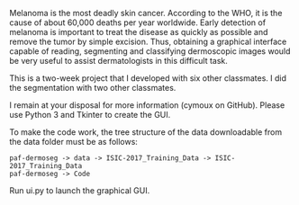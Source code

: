 Melanoma is the most deadly skin cancer. According to the WHO, it is the cause of about 60,000 deaths per year worldwide. Early detection of melanoma is important to treat the disease as quickly as possible and remove the tumor by simple excision. Thus, obtaining a graphical interface capable of reading, segmenting and classifying dermoscopic images would be very useful to assist dermatologists in this difficult task.

This is a two-week project that I developed with six other classmates.
I did the segmentation with two other classmates.

I remain at your disposal for more information (cymoux on GitHub).
Please use Python 3 and Tkinter to create the GUI.

To make the code work, the tree structure of the data downloadable from the data folder must be as follows: 

    paf-dermoseg -> data -> ISIC-2017_Training_Data -> ISIC-2017_Training_Data
    paf-dermoseg -> Code


Run ui.py to launch the graphical GUI.
